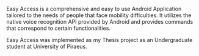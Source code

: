 Easy Access is a comprehensive and easy to use Android Application tailored to the needs of people that face mobility difficulties. 
It utilizes the native voice recognition API provided by Android and provides commands that correspond to certain functionalities.

Easy Access was implemented as my Thesis project as an Undergraduate student at University of Piraeus.
